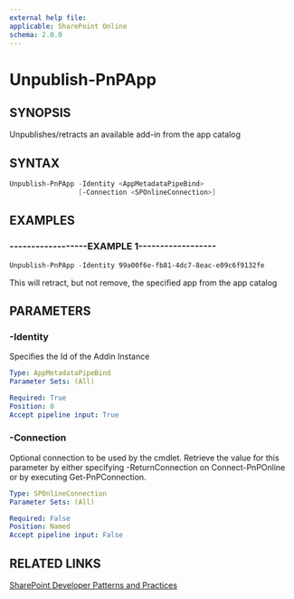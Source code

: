 ```yaml
---
external help file:
applicable: SharePoint Online
schema: 2.0.0
---
```

# Unpublish-PnPApp

## SYNOPSIS
Unpublishes/retracts an available add-in from the app catalog

## SYNTAX 

```powershell
Unpublish-PnPApp -Identity <AppMetadataPipeBind>
                 [-Connection <SPOnlineConnection>]
```

## EXAMPLES

### ------------------EXAMPLE 1------------------
```powershell
Unpublish-PnPApp -Identity 99a00f6e-fb81-4dc7-8eac-e09c6f9132fe
```

This will retract, but not remove, the specified app from the app catalog

## PARAMETERS

### -Identity
Specifies the Id of the Addin Instance

```yaml
Type: AppMetadataPipeBind
Parameter Sets: (All)

Required: True
Position: 0
Accept pipeline input: True
```

### -Connection
Optional connection to be used by the cmdlet. Retrieve the value for this parameter by either specifying -ReturnConnection on Connect-PnPOnline or by executing Get-PnPConnection.

```yaml
Type: SPOnlineConnection
Parameter Sets: (All)

Required: False
Position: Named
Accept pipeline input: False
```

## RELATED LINKS

[SharePoint Developer Patterns and Practices](http://aka.ms/sppnp)